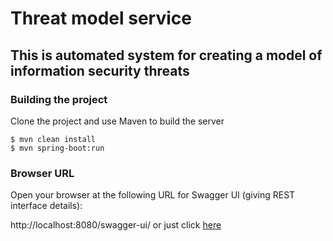 # Threat model service

## This is automated system for creating a model of information security threats

### Building the project
Clone the project and use Maven to build the server
```
$ mvn clean install
$ mvn spring-boot:run
```

### Browser URL
Open your browser at the following URL for Swagger UI (giving REST interface details):

http://localhost:8080/swagger-ui/ or just click [here](http://localhost:8080/swagger-ui/index.html)